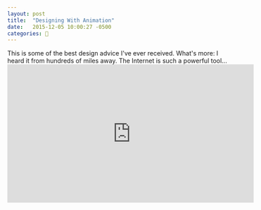 ```yaml
---
layout: post
title:  "Designing With Animation"
date:   2015-12-05 10:00:27 -0500
categories: 🎨
---
```


<p>This is some of the best design advice I've ever received. What's more: I heard it from hundreds of miles away. The Internet is such a powerful tool...
<iframe width="560" height="315" src="https://www.youtube.com/embed/TMe0WnkF1Lc" frameborder="0" allowfullscreen></iframe>
